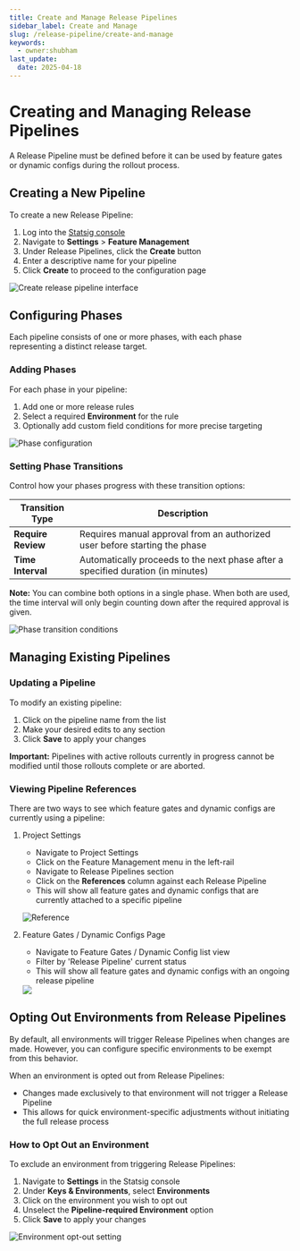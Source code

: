 ```yaml
---
title: Create and Manage Release Pipelines
sidebar_label: Create and Manage
slug: /release-pipeline/create-and-manage
keywords:
  - owner:shubham
last_update:
  date: 2025-04-18
---
```


# Creating and Managing Release Pipelines

A Release Pipeline must be defined before it can be used by feature gates or dynamic configs during the rollout process.

## Creating a New Pipeline

To create a new Release Pipeline:

1. Log into the [Statsig console](https://console.statsig.com)
2. Navigate to **Settings** > **Feature Management**
3. Under Release Pipelines, click the **Create** button
4. Enter a descriptive name for your pipeline
5. Click **Create** to proceed to the configuration page

![Create release pipeline interface](/img/release-pipeline/create.png)

## Configuring Phases

Each pipeline consists of one or more phases, with each phase representing a distinct release target.

### Adding Phases

For each phase in your pipeline:

1. Add one or more release rules
2. Select a required **Environment** for the rule
3. Optionally add custom field conditions for more precise targeting

![Phase configuration](/img/release-pipeline/phases.png)

### Setting Phase Transitions

Control how your phases progress with these transition options:

| Transition Type | Description |
|-----------------|-------------|
| **Require Review** | Requires manual approval from an authorized user before starting the phase |
| **Time Interval** | Automatically proceeds to the next phase after a specified duration (in minutes) |

**Note:** You can combine both options in a single phase. When both are used, the time interval will only begin counting down after the required approval is given.

![Phase transition conditions](/img/release-pipeline/condition.png)

## Managing Existing Pipelines

### Updating a Pipeline

To modify an existing pipeline:

1. Click on the pipeline name from the list
2. Make your desired edits to any section
3. Click **Save** to apply your changes

**Important:** Pipelines with active rollouts currently in progress cannot be modified until those rollouts complete or are aborted.

### Viewing Pipeline References

There are two ways to see which feature gates and dynamic configs are currently using a pipeline:

1. Project Settings
    -  Navigate to Project Settings
    -  Click on the Feature Management menu in the left-rail
    -  Navigate to Release Pipelines section
    -  Click on the **References** column against each Release Pipeline
    -  This will show all feature gates and dynamic configs that are currently attached to a specific pipeline

    ![Reference](/img/release-pipeline/reference.png)

3. Feature Gates / Dynamic Configs Page

   - Navigate to Feature Gates / Dynamic Config list view
   - Filter by 'Release Pipeline' current status
   - This will show all feature gates and dynamic configs with an ongoing release pipeline

    <img src="https://github.com/user-attachments/assets/23a3199f-4710-40ed-9bd3-14d2ae5edb49" />

## Opting Out Environments from Release Pipelines

By default, all environments will trigger Release Pipelines when changes are made. However, you can configure specific environments to be exempt from this behavior.

When an environment is opted out from Release Pipelines:
- Changes made exclusively to that environment will not trigger a Release Pipeline
- This allows for quick environment-specific adjustments without initiating the full release process

### How to Opt Out an Environment

To exclude an environment from triggering Release Pipelines:

1. Navigate to **Settings** in the Statsig console
2. Under **Keys & Environments**, select **Environments**
3. Click on the environment you wish to opt out
4. Unselect the **Pipeline-required Environment** option
5. Click **Save** to apply your changes

![Environment opt-out setting](/img/release-pipeline/environment-opt-out.png)
